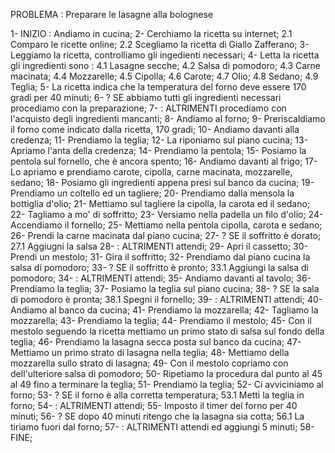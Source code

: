 PROBLEMA : Preparare le lasagne alla bolognese

1- INIZIO : Andiamo in cucina;
2- Cerchiamo la ricetta su internet;
    2.1 Comparo le ricette online;
    2.2 Scegliamo la ricetta di Giallo Zafferano;
3- Leggiamo la ricetta, controlliamo gli ingedienti necessari;
4- Letta la ricetta gli ingredienti sono :
    4.1 Lasagne secche;
    4.2 Salsa di pomodoro;
    4.3 Carne macinata;
    4.4 Mozzarelle;
    4.5 Cipolla;
    4.6 Carote;
    4.7 Olio;
    4.8 Sedano;
    4.9 Teglia;
5- La ricetta indica che la temperatura del forno deve essere 170 gradi per 40 minuti;
6- ? SE abbiamo tutti gli ingredienti necessari procediamo con la preparazione;
7- : ALTRIMENTI procediamo con l'acquisto degli ingredienti mancanti;
8-  Andiamo al forno;
9- Preriscaldiamo il forno come indicato dalla ricetta, 170 gradi;
10- Andiamo davanti alla credenza;
11- Prendiamo la teglia;
12- La riponiamo sul piano cucina;
13- Apriamo l'anta della credenza;
14- Prendiamo la pentola;
15- Posiamo la pentola sul fornello, che è ancora spento;
16- Andiamo davanti al frigo;
17- Lo apriamo e prendiamo carote, cipolla, carne macinata, mozzarelle, sedano;
18- Posiamo gli ingredienti appena presi sul banco da cucina;
19- Prendiamo un coltello ed un tagliere;
20- Prendiamo dalla mensola la bottiglia d'olio;
21- Mettiamo sul tagliere la cipolla, la carota ed il sedano;
22- Tagliamo a mo' di soffritto;
23- Versiamo nella padella un filo d'olio;
24- Accendiamo il fornello;
25- Mettiamo nella pentola cipolla, carota e sedano;
26- Prendi la carne macinata dal piano cucina;
27- ? SE il soffritto è dorato;
    27.1 Aggiugni la salsa
28- : ALTRIMENTI attendi;
29- Apri il cassetto;
30- Prendi un mestolo;
31- Gira il soffritto;
32- Prendiamo dal piano cucina la salsa di pomodoro;
33- ? SE il soffritto è pronto;
    33.1 Aggiungi la salsa di pomodoro;
34- : ALTRIMENTI attendi;
35- Andiamo davanti al tavolo;
36- Prendiamo la teglia;
37- Posiamo la teglia sul piano cucina;
38- ? SE la sala di pomodoro è pronta;
    38.1 Spegni il fornello;
39- : ALTRIMENTI attendi;
40- Andiamo al banco da cucina;
41- Prendiamo la mozzarella;
42- Tagliamo la mozzarella;
43- Prendiamo la teglia;
44- Prendiamo il mestolo;
45- Con il mestolo seguendo la ricetta mettiamo un primo stato di salsa sul fondo della teglia;
46- Prendiamo la lasagna secca posta sul banco da cucina;
47- Mettiamo un primo strato di lasagna nella teglia;
48- Mettiamo della mozzarella sullo strato di lasagna;
49- Con il mestolo copriamo con dell'ulteriore salsa di pomodoro;
50- Ripetiamo la procedura dal punto al 45 al 49 fino a terminare la teglia;
51- Prendiamo la teglia;
52- Ci avviciniamo al forno;
53- ? SE il forno è alla corretta temperatura;
    53.1 Metti la teglia in forno;
54- : ALTRIMENTI attendi;
55- Imposto il timer del forno per 40 minuti;
56- ? SE dopo 40 minuti ritengo che la lasagna sia cotta;
    56.1 La tiriamo fuori dal forno;
57- : ALTRIMENTI attendi ed aggiungi 5 minuti;
58- FINE;